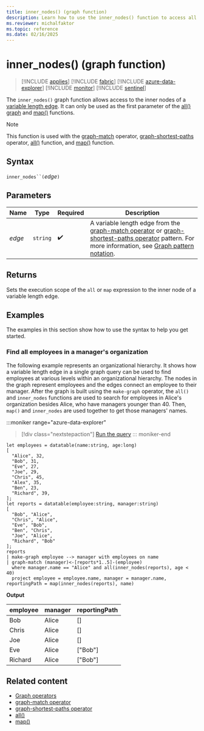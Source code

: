 ```yaml
---
title: inner_nodes() (graph function)
description: Learn how to use the inner_nodes() function to access all inner nodes in a variable length path.
ms.reviewer: michalfaktor
ms.topic: reference
ms.date: 02/16/2025
---
```

# inner_nodes() (graph function)

> [!INCLUDE [applies](../includes/applies-to-version/applies.md)] [!INCLUDE [fabric](../includes/applies-to-version/fabric.md)] [!INCLUDE [azure-data-explorer](../includes/applies-to-version/azure-data-explorer.md)] [!INCLUDE [monitor](../includes/applies-to-version/monitor.md)] [!INCLUDE [sentinel](../includes/applies-to-version/sentinel.md)]

The `inner_nodes()` graph function allows access to the inner nodes of a [variable length edge](graph-match-operator.md#variable-length-edge). It can only be used as the first parameter of the [all() graph](all-graph-function.md) and [map()](map-graph-function.md) functions.

> [!NOTE]
> This function is used with the [graph-match](graph-match-operator.md) operator, [graph-shortest-paths](graph-shortest-paths-operator.md) operator, [all()](all-graph-function.md) function, and [map()](map-graph-function.md) function.

## Syntax

`inner_nodes``(`*edge*`)`

## Parameters

| Name | Type | Required | Description |
|--|--|--|--|
| *edge* | `string` |  :heavy_check_mark: | A variable length edge from the [graph-match operator](graph-match-operator.md) or [graph-shortest-paths operator](graph-shortest-paths-operator.md) pattern. For more information, see [Graph pattern notation](./graph-match-operator.md#graph-pattern-notation). |

## Returns

Sets the execution scope of the `all` or `map` expression to the inner node of a variable length edge.

## Examples

The examples in this section show how to use the syntax to help you get started.

### Find all employees in a manager's organization

The following example represents an organizational hierarchy. It shows how a variable length edge in a single graph query can be used to find employees at various levels within an organizational hierarchy. The nodes in the graph represent employees and the edges connect an employee to their manager. After the graph is built using the `make-graph` operator, the `all()` and `inner_nodes` functions are used to search for employees in Alice's organization besides Alice, who have managers younger than 40. Then, `map()` and `inner_nodes` are used together to get those managers' names.

:::moniker range="azure-data-explorer"
> [!div class="nextstepaction"]
> <a href="https://dataexplorer.azure.com/clusters/help/databases/Samples?query=H4sIAAAAAAAAA3WSTU%2BEMBCG7%2FyKyZ7AFOJ%2BELPrYqLGiyfjdbPZdGFC0dKSQlxN%2FPG2pS3LwXDp25l5%2B8wMHAfAtuPyB7GHAio66O%2FMMRa0xV0%2FqEbUBGiNOy5FnUB0gAhg8cibEhcE1isC9uJJno1cOvnyZaKrOydfpZVbJ5%2BZanp9scmJc8NvU50Ta4XCJK%2BteG9KRlVlolsSHe8h4hpZYSfVMAf2bQTolgrNrZwO6CNp6GAGNL8dmxgLJjCfPPUVqubAttAie9zoV0N9Ylor2rEwd0jTBw8Ll2ZgVxuRAswiTKUtSls6lAxil57s04Mzv1lmWX5MwxgSDXNhqNBbZ9aoKDwuUFEB5TxuhEB1ErLCPnZmiV057GFza3w6JT%2BwnP4UPXd%2FtK5h1jpw%2FRpxi9Ljf6O6LxPt%2FnnP5Cd%2FrAhqf48CAAA%3D" target="_blank">Run the query</a>
::: moniker-end

```kusto
let employees = datatable(name:string, age:long) 
[ 
  "Alice", 32,  
  "Bob", 31,  
  "Eve", 27,  
  "Joe", 29,  
  "Chris", 45, 
  "Alex", 35,
  "Ben", 23,
  "Richard", 39,
]; 
let reports = datatable(employee:string, manager:string) 
[ 
  "Bob", "Alice",  
  "Chris", "Alice",  
  "Eve", "Bob",
  "Ben", "Chris",
  "Joe", "Alice", 
  "Richard", "Bob"
]; 
reports 
| make-graph employee --> manager with employees on name 
| graph-match (manager)<-[reports*1..5]-(employee)
  where manager.name == "Alice" and all(inner_nodes(reports), age < 40)
  project employee = employee.name, manager = manager.name, reportingPath = map(inner_nodes(reports), name)
```

**Output**

employee|manager|reportingPath|
|---|---|---|
Bob|Alice|[]|
Chris|Alice|[]|
Joe|Alice|[]|
Eve|Alice|["Bob"]|
Richard|Alice|["Bob"]|

## Related content

* [Graph operators](graph-operators.md)
* [graph-match operator](graph-match-operator.md)
* [graph-shortest-paths operator](graph-shortest-paths-operator.md)
* [all()](all-graph-function.md)
* [map()](map-graph-function.md)
